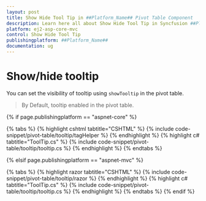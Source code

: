 ```yaml
---
layout: post
title: Show Hide Tool Tip in ##Platform_Name## Pivot Table Component
description: Learn here all about Show Hide Tool Tip in Syncfusion ##Platform_Name## Pivot Table component of Syncfusion Essential JS 2 and more.
platform: ej2-asp-core-mvc
control: Show Hide Tool Tip
publishingplatform: ##Platform_Name##
documentation: ug
---
```


# Show/hide tooltip

You can set the visibility of tooltip using `showTooltip` in the pivot table.

> By Default, tooltip enabled in the pivot table.

{% if page.publishingplatform == "aspnet-core" %}

{% tabs %}
{% highlight cshtml tabtitle="CSHTML" %}
{% include code-snippet/pivot-table/tooltip/tagHelper %}
{% endhighlight %}
{% highlight c# tabtitle="ToolTip.cs" %}
{% include code-snippet/pivot-table/tooltip/tooltip.cs %}
{% endhighlight %}
{% endtabs %}

{% elsif page.publishingplatform == "aspnet-mvc" %}

{% tabs %}
{% highlight razor tabtitle="CSHTML" %}
{% include code-snippet/pivot-table/tooltip/razor %}
{% endhighlight %}
{% highlight c# tabtitle="ToolTip.cs" %}
{% include code-snippet/pivot-table/tooltip/tooltip.cs %}
{% endhighlight %}
{% endtabs %}
{% endif %}


